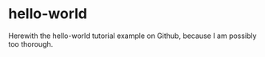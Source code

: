 # hello-world

Herewith the hello-world tutorial example on Github, because I am possibly too thorough.
